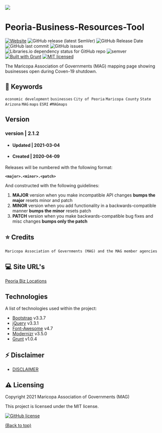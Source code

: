 ![](http://geo.azmag.gov/maps/readonaz/app/resources/img/maglogo_black.png)

# Peoria-Business-Resources-Tool

[![Website](https://img.shields.io/website-up-down-green-red/http/shields.io.svg?label=my-website?style=flat-square)](https://geo.azmag.gov/maps/peoriabiz/)
![GitHub release (latest SemVer)](https://img.shields.io/github/v/release/AZMAG/Peoria-Business-Resources-Tool?style=flat-square)
![GitHub Release Date](https://img.shields.io/github/release-date/AZMAG/Peoria-Business-Resources-Tool?style=flat-square)
![GitHub last commit](https://img.shields.io/github/last-commit/AZMAG/Peoria-Business-Resources-Tool?style=flat-square)
![GitHub issues](https://img.shields.io/github/issues-raw/AZMAG/Peoria-Business-Resources-Tool?style=flat-square)
![Libraries.io dependency status for GitHub repo](https://img.shields.io/librariesio/github/AZMAG/mag-react-template?style=flat-square)
![semver](https://img.shields.io/badge/semver-2.0.0-blue?style=flat-square)
[![Built with Grunt](http://cdn.gruntjs.com/builtwith.png?style=flat-square)](http://gruntjs.com/)
[![MIT licensed](https://img.shields.io/badge/license-MIT-blue.svg?style=flat-square)](https://opensource.org/licenses/MIT)

The Maricopa Association of Governments (MAG) mapping page showing businesses open during Coven-19 shutdown.

## :key: Keywords

`economic development` `businesses` `City of Peoria` `Maricopa County` `State` `Arizona` `MAG` `maps` `ESRI` `#MAGmaps`

## Version

### version | 2.1.2

- #### Updated | 2021-03-04

- #### Created | 2020-04-09

Releases will be numbered with the following format:

**`<major>.<minor>.<patch>`**

And constructed with the following guidelines:

1. **MAJOR** version when you make incompatible API changes **bumps the major** resets minor and patch
2. **MINOR** version when you add functionality in a backwards-compatible manner **bumps the minor** resets patch
3. **PATCH** version when you make backwards-compatible bug fixes and misc changes **bumps only the patch**

## :star: Credits

`Maricopa Association of Governments (MAG) and the MAG member agencies`

## :computer: Site URL's

[Peoria Biz Locations](https://geo.azmag.gov/maps/peoriabiz/)

## Technologies

A list of technologies used within the project:

- [Bootstrap](https://getbootstrap.com/docs/3.3/) v3.3.7
- [jQuery](https://jquery.com/) v3.3.1
- [Font-Awesome](https://fontawesome.com/) v4.7
- [Modernizr](https://modernizr.com/) v3.5.0
- [Grunt](https://gruntjs.com/) v1.0.4

## :zap: Disclaimer

- [DISCLAIMER](DISCLAIMER.md)

## :warning: Licensing

Copyright 2021 Maricopa Association of Governments (MAG)

This project is licensed under the MIT license.

[![GitHub license](https://img.shields.io/github/license/AZMAG/Peoria-Business-Resources-Tool?style=flat-square)](https://github.com/AZMAG/Peoria-Business-Resources-Tool/blob/main/LICENSE)

[(Back to top)](#Peoria-Business-Resources-Tool)
